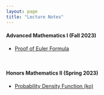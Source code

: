 ```yaml
---
layout: page
title: "Lecture Notes"
---
```


#### Advanced Mathematics I (Fall 2023)

* [Proof of Euler Formula](/archive/lecture-notes/euler-formula.pdf)

<br>

#### Honors Mathematics II (Spring 2023)

* [Probability Density Function (ko)](/archive/lecture-notes/probability-density-function-ko.pdf)
